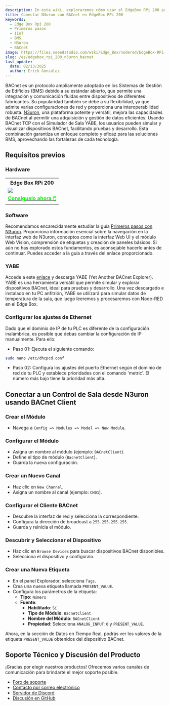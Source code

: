 ```yaml
---
description: En esta wiki, exploraremos cómo usar el EdgeBox RPi 200 para Sistemas de Gestión de Edificios (BMS) con N3uron y BACnet IoT. Aprende a integrar y simular dispositivos, mejorando tus soluciones BMS de manera efectiva.
title: Conectar N3uron con BACnet en EdgeBox RPi 200
keywords:
  - Edge Box Rpi 200
  - Primeros pasos
  - IIoT
  - BMS
  - N3uron
  - BACnet
image: https://files.seeedstudio.com/wiki/Edge_Box/nodered/EdgeBox-RPi-200-font.jpg
slug: /es/edgebox_rpi_200_n3uron_bacnet
last_update:
  date: 02/13/2025
  author: Erick González
---
```


BACnet es un protocolo ampliamente adoptado en los Sistemas de Gestión de Edificios (BMS) debido a su estándar abierto, que permite una integración y comunicación fluidas entre dispositivos de diferentes fabricantes. Su popularidad también se debe a su flexibilidad, ya que admite varias configuraciones de red y proporciona una interoperabilidad robusta. [N3uron](https://n3uron.com/), una plataforma potente y versátil, mejora las capacidades de BACnet al permitir una adquisición y gestión de datos eficientes. Usando BACnet TCP con el Simulador de Sala YABE, los usuarios pueden simular y visualizar dispositivos BACnet, facilitando pruebas y desarrollo. Esta combinación garantiza un enfoque completo y eficaz para las soluciones BMS, aprovechando las fortalezas de cada tecnología.

## Requisitos previos

### Hardware

<div class="table-center">
	<table class="table-nobg">
    <tr class="table-trnobg">
      <th class="table-trnobg">Edge Box RPi 200</th>
		</tr>
    <tr class="table-trnobg"></tr>
		<tr class="table-trnobg">
			<td class="table-trnobg"><div style={{textAlign:'center'}}><img src="https://media-cdn.seeedstudio.com/media/catalog/product/cache/bb49d3ec4ee05b6f018e93f896b8a25d/1/-/1-102991599_edgebox-rpi-200-first.jpg" style={{width:300, height:'auto'}}/></div></td>
		</tr>
    <tr class="table-trnobg"></tr>
		<tr class="table-trnobg">
			<td class="table-trnobg"><div class="get_one_now_container" style={{textAlign: 'center'}}><a class="get_one_now_item" href="https://www.seeedstudio.com/EdgeBox-RPi-200-CM4104016-p-5486.html" target="_blank">
              <strong><span><font color={'FFFFFF'} size={"4"}> Consíguelo ahora 🖱️</font></span></strong>
          </a></div></td>
        </tr>
    </table>
    </div>

### Software

Recomendamos encarecidamente estudiar la guía [Primeros pasos con N3uron](https://wiki.seeedstudio.com/Edgebox-rpi-200-n3uron/). Proporciona información esencial sobre la navegación en la interfaz web de N3uron, conceptos como la interfaz Web UI y el módulo Web Vision, comprensión de etiquetas y creación de paneles básicos. Si aún no has explorado estos fundamentos, es aconsejable hacerlo antes de continuar. Puedes acceder a la guía a través del enlace proporcionado.

### YABE

Accede a este [enlace](https://sourceforge.net/projects/yetanotherbacnetexplorer/) y descarga YABE (Yet Another BACnet Explorer). YABE es una herramienta versátil que permite simular y explorar dispositivos BACnet, ideal para pruebas y desarrollo. Una vez descargado e instalado en tu PC anfitrión, YABE se utilizará para simular datos de temperatura de la sala, que luego leeremos y procesaremos con Node-RED en el Edge Box.

### Configurar los ajustes de Ethernet

Dado que el dominio de IP de tu PLC es diferente de la configuración inalámbrica, es posible que debas cambiar la configuración de IP manualmente. Para ello:

- Paso 01: Ejecuta el siguiente comando:

```sh
sudo nano /etc/dhcpcd.conf
```

- Paso 02: Configura los ajustes del puerto Ethernet según el dominio de red de tu PLC y establece prioridades con el comando 'metric'. El número más bajo tiene la prioridad más alta.

## Conectar a un Control de Sala desde N3uron usando BACnet Client

### Crear el Módulo

- Navega a `Config => Modules => Model => New Module`.

### Configurar el Módulo

- Asigna un nombre al módulo (ejemplo: `BACnetClient`).
- Define el tipo de módulo (`BacnetClient`).
- Guarda la nueva configuración.

### Crear un Nuevo Canal

- Haz clic en `New Channel`.
- Asigna un nombre al canal (ejemplo: `CH01`).

### Configurar el Cliente BACnet

- Descubre la interfaz de red y selecciona la correspondiente.
- Configura la dirección de broadcast a `255.255.255.255`.
- Guarda y reinicia el módulo.

### Descubrir y Seleccionar el Dispositivo

- Haz clic en `Browse Devices` para buscar dispositivos BACnet disponibles.
- Selecciona el dispositivo y configúralo.

### Crear una Nueva Etiqueta

- En el panel Explorador, selecciona `Tags`.
- Crea una nueva etiqueta llamada `PRESENT_VALUE`.
- Configura los parámetros de la etiqueta:
  - **Tipo**: `Número`
  - **Fuente**:
    - **Habilitado**: `Sí`
    - **Tipo de Módulo**: `BacnetClient`
    - **Nombre del Módulo**: `BACnetClient`
    - **Propiedad**: Selecciona `ANALOG_INPUT:0` y `PRESENT_VALUE`.

Ahora, en la sección de Datos en Tiempo Real, podrás ver los valores de la etiqueta `PRESENT_VALUE` obtenidos del dispositivo BACnet.

## Soporte Técnico y Discusión del Producto

¡Gracias por elegir nuestros productos! Ofrecemos varios canales de comunicación para brindarte el mejor soporte posible.

- [Foro de soporte](https://forum.seeedstudio.com/)
- [Contacto por correo electrónico](https://www.seeedstudio.com/contacts)
- [Servidor de Discord](https://discord.gg/eWkprNDMU7)
- [Discusión en GitHub](https://github.com/Seeed-Studio/wiki-documents/discussions/69)
